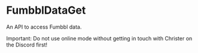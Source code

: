 # FumbblDataGet

An API to access Fumbbl data.

Important: Do not use online mode without getting in touch with Christer on the Discord first!
